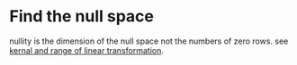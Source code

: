 # Find the null space
nullity is the dimension of the null space not the numbers of zero rows.
see [kernal and range of linear transformation](./linear_transformation).
